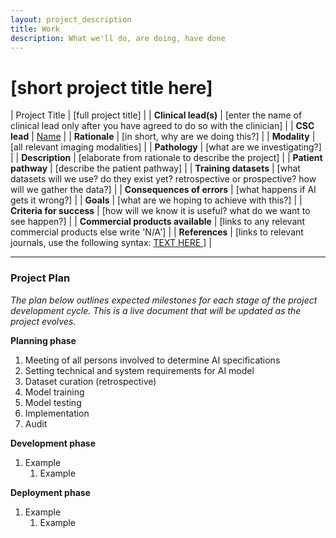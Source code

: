 ```yaml
---
layout: project_description
title: Work
description: What we'll do, are doing, have done
---
```


<!--
This is the project template. Please make a copy of it with the appropriate name following the
established syntax and edit that. When you're done, add the link to your project file in _data/work.yml.
Populate the table with the relevant information at the start of the project- this is intended to be static.
As the project evolves, write updates in plain markdown after the table as the Project PLan.
-->
# **[short project title here]**


| Project Title | [full project title] |
| <b>Clinical lead(s)</b> | [enter the name of clinical lead only after you have agreed to do so with the clinician] |
| <b>CSC lead</b> | [Name](/team/name.html) |
| <b>Rationale</b> | [in short, why are we doing this?] |
| <b>Modality</b> | [all relevant imaging modalities] |
| <b>Pathology</b> | [what are we investigating?] |
| <b>Description</b> | [elaborate from rationale to describe the project] |
| <b>Patient pathway</b> | [describe the patient pathway] |
| <b>Training datasets</b> | [what datasets will we use? do they exist yet? retrospective or prospective? how will we gather the data?] |
| <b>Consequences of errors</b> | [what happens if AI gets it wrong?] |
| <b>Goals</b> | [what are we hoping to achieve with this?] |
| <b>Criteria for success</b> | [how will we know it is useful? what do we want to see happen?] |
| <b>Commercial products available</b> | [links to any relevant commercial products else write 'N/A'] |
| <b>References</b> | [links to relevant journals, use the following syntax: <a href="URL"> TEXT HERE </a> ] |

___
### Project Plan
*The plan below outlines expected milestones for each stage of the project development cycle.
This is a live document that will be updated as the project evolves.*

**Planning phase**
<!--amend the following as needed, left here for now for easy replication until we have more solid plans
-->
1. Meeting of all persons involved to determine AI specifications
2. Setting technical and system requirements for AI model
3. Dataset curation (retrospective)
4. Model training
5. Model testing
6. Implementation
7. Audit

**Development phase**
1. Example 
    1. Example

**Deployment phase**
1. Example 
    1. Example
